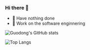 ### Hi there 👋


- 🌚 Have nothing done 
- 🤖 Work on the software enginnering


![Guodong's GitHub stats](https://github-readme-stats.vercel.app/api?username=guodongfan&show_icons=true&theme=radical&include_all_commits=true)


![Top Langs](https://i-github-readme-stats.vercel.app/api/top-langs/?username=guodongfan&layout=compact&hide=assembly,html&langs_count=8&card_width=445&theme=radical)

